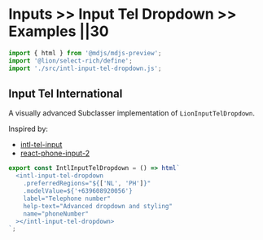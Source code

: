 # Inputs >> Input Tel Dropdown >> Examples ||30

```js script
import { html } from '@mdjs/mdjs-preview';
import '@lion/select-rich/define';
import './src/intl-input-tel-dropdown.js';
```

## Input Tel International

A visually advanced Subclasser implementation of `LionInputTelDropdown`.

Inspired by:

- [intl-tel-input](https://intl-tel-input.com/)
- [react-phone-input-2](https://github.com/bl00mber/react-phone-input-2)

```js preview-story
export const IntlInputTelDropdown = () => html`
  <intl-input-tel-dropdown
    .preferredRegions="${['NL', 'PH']}"
    .modelValue=${'+639608920056'}
    label="Telephone number"
    help-text="Advanced dropdown and styling"
    name="phoneNumber"
  ></intl-input-tel-dropdown>
`;
```
